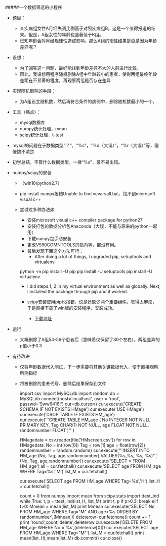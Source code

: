 #####一个数据筛选的小程序
- 题目：
  - 某疾病组女性A月经失调比例高于对照疾病组B。这是一个值得报道的结果。但是，A组女性的年龄也显著低于B组。
  - 已知年龄会对月经规律性造成影响，那么A组的阳性结果是否是因为年龄差异呢？
- 设想：
  - 为了回答这一问题，最好能找到年龄差异不大的人群进行比较。
  - 因此，我设想用程序随机删除A组中年龄较小的患者，使得两组最终年龄差距在不显著的程度，再观察两组是否存在差异
- 实现随机删除的手段：
  - 为A组设立随机数，然后再符合条件的病例中，删除随机数最小的一个。
- 工具（痛点）：
  - mysql数据库
  - numpy统计处理，mean
  - scipy统计处理，t-test
  
- mysql的问题在于数据类型“？”，“%s”，“%d（大误）”，“%r（大误）”等，傻傻搞不清楚
- 初学总结，不管什么数据类型，一律“%s”，最不易出错。

- numpy/scipy的安装
  - （win10/python2.7）
  - pip install numpy报错Unable to find vcvarsall.bat，找不到microsoft visual c++
  - 尝试过多种办法如
    - 安装microsoft visual c++ compiler package for python27
	- 安装打包的数据分析包Anaconda（大误，不能与原来的python一起用）
	- 下载numpy包手动安装
	- 更改VS90COMNTOOLS的指向等，都没有用。
	- 最后发现下面这个方法可行：
      - After doing a lot of things, I upgraded pip, setuptools and virtualenv.

	python -m pip install -U pip
	pip install -U setuptools
	pip install -U virtualenv
      - I did steps 1, 2 in my virtual environment as well as globally. Next, I installed the package through pip and it worked.

    - scipy安装使用pip也报错，说是还缺少两个重要组件。觉得太麻烦，于是直接下载了win版的安装程序，安装成功。
	  - [下载地址](http://sourceforge.net/projects/scipy/files/scipy/)
- 运行
  - 大概删除了A组54-56个患者后（意味着仅保留了30个左右），两组差异的p值小于0.3
  
- 有待改进
  - 仅将年龄数据代入测试，下一步需要将其他关键数据代入，便于直接观察所测指标
  - 将被删除的患者代号、删除后结果保存到文件  

	import csv
	import MySQLdb
	import random
	db = MySQLdb.connect(host='localhost',
		user = 'root', passwd='Sww6416!')
	cur=db.cursor()
	cur.execute('CREATE SCHEMA IF NOT EXISTS HMage')
	cur.execute('USE HMage')
	cur.execute('DROP TABLE IF EXISTS HM_age')
	cur.execute('''CREATE TABLE HM_age
		(
		No INTEGER NOT NULL PRIMARY KEY,
		Tag CHAR(1) NOT NULL,
		age FLOAT NOT NULL,
		randomnumber FLOAT 
		)''')

	HMagedata = csv.reader(file('HMscreen.csv'))
	for row in HMagedata:
		No = int(row[0])
		Tag = row[1]
		age = float(row[2])
		randomnumber = random.random()
		cur.execute('''INSERT INTO HM_age (No, Tag, age,randomnumber)
			VALUES(%s,%s, %s, %s)''',
			(No, Tag, age,randomnumber))
	cur.execute('SELECT * FROM HM_age')
	all = cur.fetchall()
	cur.execute('SELECT age FROM HM_age WHERE Tag=%s','M')
	list_M = cur.fetchall()

	cur.execute('SELECT age FROM HM_age WHERE Tag=%s','H')
	list_H = cur.fetchall()

	count = 0
	from numpy import mean
	from scipy.stats import ttest_ind
	while True:
		t, p = ttest_ind(list_H, list_M)
		print t, p
		if p>0.3:
			break
		elif t>0:
			Mmean = mean(list_M)
			print Mmean
			cur.execute('SELECT No FROM HM_age WHERE Tag="M" AND age<%s ORDER BY randomnumber',(Mmean,))
			deleterow=cur.fetchone()
			count += 1
			print 'round',count,'delete',deleterow
			cur.execute('DELETE FROM HM_age WHERE No = %s',(deleterow[0]))
			cur.execute('SELECT age FROM HM_age WHERE Tag="M"')
			list_M = cur.fetchall()
	print mean(list_H),mean(list_M)	
	db.commit()
	cur.close()	  
